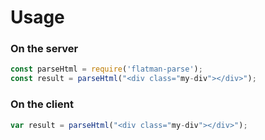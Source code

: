 # Usage

### On the server
```javascript
const parseHtml = require('flatman-parse');
const result = parseHtml("<div class="my-div"></div>");
```

### On the client
```javascript
var result = parseHtml("<div class="my-div"></div>");
```